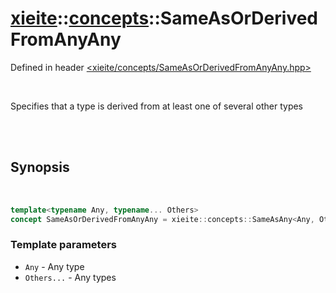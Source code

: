 # [xieite](../xieite.md)::[concepts](../concepts.md)::SameAsOrDerivedFromAnyAny
Defined in header [<xieite/concepts/SameAsOrDerivedFromAnyAny.hpp>](../../include/xieite/concepts/SameAsOrDerivedFromAnyAny.hpp)

<br/>

Specifies that a type is derived from at least one of several other types

<br/><br/>

## Synopsis

<br/>

```cpp
template<typename Any, typename... Others>
concept SameAsOrDerivedFromAnyAny = xieite::concepts::SameAsAny<Any, Others...> || xieite::concepts::DerivedFromAny<Any, Others...>;
```
### Template parameters
- `Any` - Any type
- `Others...` - Any types
